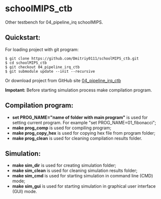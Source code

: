 # schoolMIPS_ctb
Other testbench for 04_pipeline_irq schoolMIPS.

## Quickstart:
For loading project with git program:

    $ git clone https://github.com/Dmitriy0111/schoolMIPS_ctb.git
    $ cd schoolMIPS_ctb 
    $ git checkout 04_pipeline_irq_ctb
    $ git submodule update --init --recursive 

Or download project from GitHub site <a href="https://github.com/Dmitriy0111/schoolMIPS_ctb">04_pipeline_irq_ctb</a>

**Impotant:** Before starting simulation process make compilation program.

## Compilation program:
*   **set PROG_NAME="name of folder with main program"** is used for setting current program. For example "set PROG_NAME=01_fibonacci";
*   **make prog_comp** is used for compiling program;
*   **make prog_copy_hex** is used for copying hex file from program folder;
*   **make prog_clean** is used for cleaning compilation results folder.

## Simulation:
*   **make sim_dir** is used for creating simulation folder;
*   **make sim_clean** is used for cleaning simulation results folder;
*   **make sim_cmd** is used for starting simulation in command line (CMD) mode;
*   **make sim_gui** is used for starting simulation in graphical user interface (GUI) mode.

